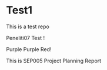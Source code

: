 # Test1

This is a test repo

Peneliti07 Test !

Purple Purple Red!

This is SEP005
Project Planning Report
